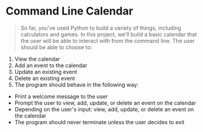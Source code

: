 # Command Line Calendar

>So far, you've used Python to build a variety of things, including calculators and games. In this project, we'll build a basic calendar that the user will be able to interact with from the command line. The user should be able to choose to:

1. View the calendar
2. Add an event to the calendar
3. Update an existing event
4. Delete an existing event
5. The program should behave in the following way:

- Print a welcome message to the user
- Prompt the user to view, add, update, or delete an event on the calendar
- Depending on the user's input: view, add, update, or delete an event on the calendar
- The program should never terminate unless the user decides to exit